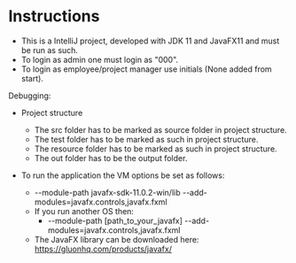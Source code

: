 # Instructions
* This is a IntelliJ project, developed with JDK 11 and JavaFX11 and must be run as such.
* To login as admin one must login as "000".
* To login as employee/project manager use initials (None added from start).

Debugging:
* Project structure
    * The src folder has to be marked as source folder in project structure.
    * The test folder has to be marked as such in project structure.
    * The resource folder has to be marked as such in project structure.
    * The out folder has to be the output folder.

* To run the application the VM options be set as follows:
  * --module-path javafx-sdk-11.0.2-win/lib --add-modules=javafx.controls,javafx.fxml
  * If you run another OS then:
    * --module-path [path_to_your_javafx] --add-modules=javafx.controls,javafx.fxml
   * The JavaFX library can be downloaded here: https://gluonhq.com/products/javafx/
